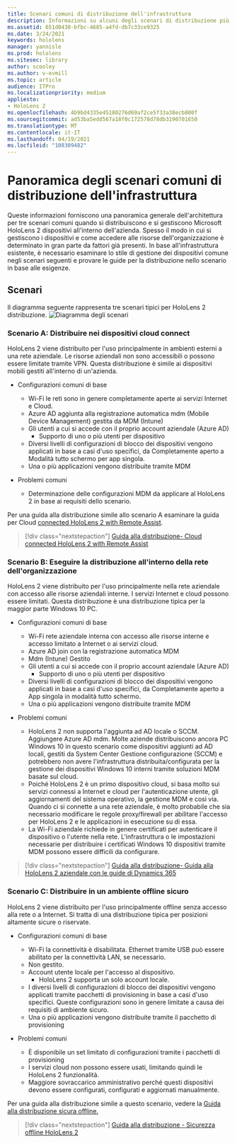 ```yaml
---
title: Scenari comuni di distribuzione dell'infrastruttura
description: Informazioni su alcuni degli scenari di distribuzione più comuni basati su diverse distribuzioni dell'infrastruttura per la realtà mista.
ms.assetid: 651d0430-bfbc-4685-a4fd-db7c33ce9325
ms.date: 3/24/2021
keywords: hololens
manager: yannisle
ms.prod: hololens
ms.sitesec: library
author: scooley
ms.author: v-evmill
ms.topic: article
audience: ITPro
ms.localizationpriority: medium
appliesto:
- HoloLens 2
ms.openlocfilehash: 4b9bd4335e45180276d69af2ce5f33a38ecb800f
ms.sourcegitcommit: ad53ba5edd567a18f0c172578d78db3190701650
ms.translationtype: MT
ms.contentlocale: it-IT
ms.lasthandoff: 04/19/2021
ms.locfileid: "108309482"
---
```

# <a name="common-infrastructure-deployment-scenarios-overview"></a>Panoramica degli scenari comuni di distribuzione dell'infrastruttura

Queste informazioni forniscono una panoramica generale dell'architettura per tre scenari comuni quando si distribuiscono e si gestiscono Microsoft HoloLens 2 dispositivi all'interno dell'azienda. Spesso il modo in cui si gestiscono i dispositivi e come accedere alle risorse dell'organizzazione è determinato in gran parte da fattori già presenti. In base all'infrastruttura esistente, è necessario esaminare lo stile di gestione dei dispositivi comune negli scenari seguenti e provare le guide per la distribuzione nello scenario in base alle esigenze.

## <a name="scenarios"></a>Scenari

Il diagramma seguente rappresenta tre scenari tipici per HoloLens 2 distribuzione.
![Diagramma degli scenari](images/scenarios.jpg)

### <a name="scenario-a-deploy-to-cloud-connect-devices"></a>Scenario A: Distribuire nei dispositivi cloud connect

HoloLens 2 viene distribuito per l'uso principalmente in ambienti esterni a una rete aziendale. Le risorse aziendali non sono accessibili o possono essere limitate tramite VPN. Questa distribuzione è simile ai dispositivi mobili gestiti all'interno di un'azienda.
 * Configurazioni comuni di base
   * Wi-Fi le reti sono in genere completamente aperte ai servizi Internet e Cloud.
   * Azure AD aggiunta alla registrazione automatica mdm (Mobile Device Management) gestita da MDM (Intune)
   * Gli utenti a cui si accede con il proprio account aziendale (Azure AD)
     * Supporto di uno o più utenti per dispositivo
   * Diversi livelli di configurazioni di blocco dei dispositivi vengono applicati in base a casi d'uso specifici, da Completamente aperto a Modalità tutto schermo per app singola.
   * Una o più applicazioni vengono distribuite tramite MDM

* Problemi comuni
   * Determinazione delle configurazioni MDM da applicare al HoloLens 2 in base ai requisiti dello scenario.

Per una guida alla distribuzione simile allo scenario A esaminare la guida per Cloud [connected HoloLens 2 with Remote Assist](hololens2-cloud-connected-overview.md).

> [!div class="nextstepaction"]
> [Guida alla distribuzione- Cloud connected HoloLens 2 with Remote Assist](hololens2-cloud-connected-overview.md)

### <a name="scenario-b-deploy-inside-your-organizations-network"></a>Scenario B: Eseguire la distribuzione all'interno della rete dell'organizzazione

HoloLens 2 viene distribuito per l'uso principalmente nella rete aziendale con accesso alle risorse aziendali interne. I servizi Internet e cloud possono essere limitati. Questa distribuzione è una distribuzione tipica per la maggior parte Windows 10 PC.

 * Configurazioni comuni di base
   * Wi-Fi rete aziendale interna con accesso alle risorse interne e accesso limitato a Internet o ai servizi cloud.
   * Azure AD join con la registrazione automatica MDM
   * Mdm (Intune) Gestito
   * Gli utenti a cui si accede con il proprio account aziendale (Azure AD)
     * Supporto di uno o più utenti per dispositivo
   * Diversi livelli di configurazioni di blocco dei dispositivi vengono applicati in base a casi d'uso specifici, da Completamente aperto a App singola in modalità tutto schermo.
   * Una o più applicazioni vengono distribuite tramite MDM

 * Problemi comuni
   * HoloLens 2 non supporta l'aggiunta ad AD locale o SCCM. Aggiungere Azure AD mdm. Molte aziende distribuiscono ancora PC Windows 10 in questo scenario come dispositivi aggiunti ad AD locali, gestiti da System Center Gestione configurazione (SCCM) e potrebbero non avere l'infrastruttura distribuita/configurata per la gestione dei dispositivi Windows 10 interni tramite soluzioni MDM basate sul cloud.
   * Poiché HoloLens 2 è un primo dispositivo cloud, si basa molto sui servizi connessi a Internet e cloud per l'autenticazione utente, gli aggiornamenti del sistema operativo, la gestione MDM e così via. Quando ci si connette a una rete aziendale, è molto probabile che sia necessario modificare le regole proxy/firewall per abilitare l'accesso per HoloLens 2 e le applicazioni in esecuzione su di essa.
   * La Wi-Fi aziendale richiede in genere certificati per autenticare il dispositivo o l'utente nella rete. L'infrastruttura o le impostazioni necessarie per distribuire i certificati Windows 10 dispositivi tramite MDM possono essere difficili da configurare.

> [!div class="nextstepaction"]
> [Guida alla distribuzione- Guida alla HoloLens 2 aziendale con le guide di Dynamics 365](hololens2-corp-connected-overview.md)

### <a name="scenario-c-deploy-in-secure-offline-environment"></a>Scenario C: Distribuire in un ambiente offline sicuro

HoloLens 2 viene distribuito per l'uso principalmente offline senza accesso alla rete o a Internet. Si tratta di una distribuzione tipica per posizioni altamente sicure o riservate.
 * Configurazioni comuni di base
   * Wi-Fi la connettività è disabilitata. Ethernet tramite USB può essere abilitato per la connettività LAN, se necessario.
   * Non gestito.
   * Account utente locale per l'accesso al dispositivo.
     * HoloLens 2 supporta un solo account locale.
   * I diversi livelli di configurazioni di blocco dei dispositivi vengono applicati tramite pacchetti di provisioning in base a casi d'uso specifici. Queste configurazioni sono in genere limitate a causa dei requisiti di ambiente sicuro.
   * Una o più applicazioni vengono distribuite tramite il pacchetto di provisioning

 * Problemi comuni
   * È disponibile un set limitato di configurazioni tramite i pacchetti di provisioning
   * I servizi cloud non possono essere usati, limitando quindi le HoloLens 2 funzionalità.
   * Maggiore sovraccarico amministrativo perché questi dispositivi devono essere configurati, configurati e aggiornati manualmente.

Per una guida alla distribuzione simile a questo scenario, vedere la [Guida alla distribuzione sicura offline.](hololens-common-scenarios-offline-secure.md)

> [!div class="nextstepaction"]
> [Guida alla distribuzione - Sicurezza offline HoloLens 2](hololens-common-scenarios-offline-secure.md)

